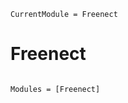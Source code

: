 ```@meta
CurrentModule = Freenect
```

# Freenect

```@index
```

```@autodocs
Modules = [Freenect]
```
